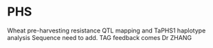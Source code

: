 # PHS
Wheat pre-harvesting resistance QTL mapping and TaPHS1 haplotype analysis
Sequence need to add.
TAG feedback comes
Dr ZHANG

